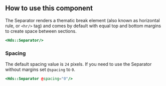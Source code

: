 ## How to use this component

The Separator renders a thematic break element (also known as horizontal rule, or `<hr/>` tag) and comes by default with equal top and bottom margins to create space between sections.

```handlebars
<Hds::Separator/>
```

### Spacing

The default spacing value is `24` pixels. If you need to use the Separator without margins set `@spacing` to `0`.

```handlebars
<Hds::Separator @spacing="0"/>
```
